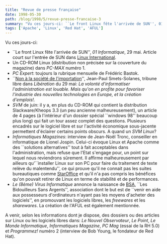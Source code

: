```yaml
---
title: "Revue de presse française"
date: 1998-05-30
path: /blog/1998/5/revue-presse-francaise-3
summary: "Vu ces jours-ci: ``Le front Linux fête l'arrivée de SUN'', 01 Informatique, 29 mai."
tags: ['Apache', 'Linux', 'Red Hat', 'AFUL']
---
```


<P>
Vu ces jours-ci:
</P>

<UL>

<LI>``Le front Linux fête l'arrivée de SUN'', <EM>01
Informatique</EM>, 29 mai. Article court sur l'entrée de SUN dans <A HREF="http://www.li.org/">Linux International</A>.
<LI>Un CD-ROM Linux (distribution non précisée sur la couverture du
magazine) dans <EM>PC-MAX</EM> numéro 1.
<LI><EM>PC Expert</EM>: toujours la rubrique mensuelle de Frédéric
Bastok.
<LI>``<A HREF="http://www.liberation.fr/multi/tribunes.html">Non à la
société de l'importation</A>'', Jean-Paul Smets-Solanes, tribune libre
dans <EM>Libération</EM> du 29 mai: <EM>La volonté d'informatiser
l'administration est louable. Mais qu'on en profite pour favoriser
l'industrie des nouvelles technologies en Europe, et la création
d'emplois!.</EM>
<LI><EM>SVM</EM> de juin: il y a, en plus du CD-ROM qui contient la
distribution Slackware/Kheops 3.3 (un peu ancienne malheureusement),
un article de 4 pages (à l'intérieur d'un dossier spécial ``windows
98'' beaucoup plus long) qui fait un tour assez complet des
questions. Plusieurs encadrés sur le logiciel libre et sur l'activité
économique sous-jacente permettent d'éclairer certains points obscurs. A
quand un <EM>SVM Linux</EM>?
<LI><EM>Informatiques Magazines</EM>: interview de Jean-Noël Tronc,
conseiller en informatique de Lionel Jospin. Celui-ci évoque Linux et
Apache comme des ``solutions alternatives'' tout à fait acceptables
dans l'administration, mais refuse que l'Etat s'engage pour, un point
sur lequel nous reviendrons sûrement. Il affirme malheureusement par
ailleurs qu'``installer Linux sur son PC pour faire du traitement de texte
relève du malentendu'', ce qui prouve qu'il ne connait pas les suites
bureautiques comme <A HREF="http://www.stardivision.de/">StarOffice</A>
et qu'il n'a pas compris les bénéfices qu'on pouvait retirer de Linux
en terme de stabilité et de performances.
<LI><EM>Le (8ème) Virus Informatique</EM> annonce la naissance de
<A HREF="http://www.acbm.com/bsa/">BSA</A>, ``Les Bidouilleurs Sans
Argents'', association dont le but est de ``venir en aide aux possesseurs
d'ordinateurs n'ayant pas les moyens d'acheter des logiciels'',
en promouvant les logiciels libres, les <EM>freewares</EM> et les
<EM>sharewares</EM>. La création de l'AFUL est également mentionnée.
</UL>

<P>
A venir, selon les informations dont je dispose, des dossiers ou
des articles sur Linux ou les logiciels libres dans: <EM>Le Nouvel
Observateur</EM>, <EM>Le Point</EM>, <EM>Le Monde Informatique</EM>,
<EM>Informatiques Magazine</EM>, <EM>PC Mag</EM> (essai de la RH 5.0)
et <EM>Programmez!</EM> numéro 2 (interview de Bob Young, le fondateur
de Red Hat).
</P>


